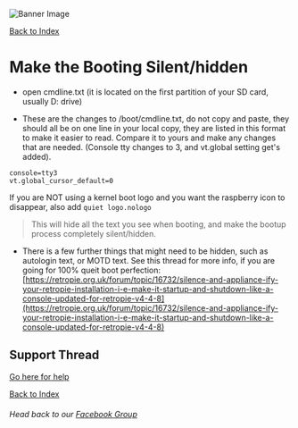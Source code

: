 ![Banner Image](https://sinisterspatula.github.io/RetroflagGpiGuides/images/GuidesBanner.png)

[Back to Index](https://sinisterspatula.github.io/RetroflagGpiGuides/)


# Make the Booting Silent/hidden

* open cmdline.txt (it is located on the first partition of your SD card, usually D: drive)

* These are the changes to /boot/cmdline.txt, do not copy and paste, they should all be on one line in your local copy, they are listed in this format to make it easier to read.  Compare it to yours and make any changes that are needed.  (Console tty changes to 3, and vt.global setting get's added).

```
console=tty3
vt.global_cursor_default=0
```
If you are NOT using a kernel boot logo and you want the raspberry icon to disappear, also add `quiet logo.nologo`

> This will hide all the text you see when booting, and make the bootup process completely silent/hidden.

* There is a few further things that might need to be hidden, such as autologin text, or MOTD text.  See this thread for more info, if you are going for 100% queit boot perfection: [https://retropie.org.uk/forum/topic/16732/silence-and-appliance-ify-your-retropie-installation-i-e-make-it-startup-and-shutdown-like-a-console-updated-for-retropie-v4-4-8](https://retropie.org.uk/forum/topic/16732/silence-and-appliance-ify-your-retropie-installation-i-e-make-it-startup-and-shutdown-like-a-console-updated-for-retropie-v4-4-8)

## Support Thread
[Go here for help](https://www.facebook.com/groups/401660300458844/)

[Back to Index](https://sinisterspatula.github.io/RetroflagGpiGuides/)

###### Head back to our [Facebook Group](https://www.facebook.com/groups/401660300458844/)

